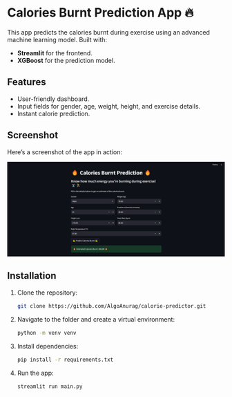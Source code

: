 # Calories Burnt Prediction App 🔥

This app predicts the calories burnt during exercise using an advanced machine learning model. Built with:
- **Streamlit** for the frontend.
- **XGBoost** for the prediction model.

## Features
- User-friendly dashboard.
- Input fields for gender, age, weight, height, and exercise details.
- Instant calorie prediction.

## Screenshot
Here’s a screenshot of the app in action:

![App Screenshot](screenshot.png)

## Installation
1. Clone the repository:
    ```bash
    git clone https://github.com/AlgoAnurag/calorie-predictor.git
    ```

2. Navigate to the folder and create a virtual environment:
    ```bash
    python -m venv venv
    ```

3. Install dependencies:
    ```bash
    pip install -r requirements.txt
    ```

4. Run the app:
    ```bash
    streamlit run main.py
    ```

